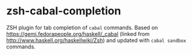 zsh-cabal-completion
====================

ZSH plugin for tab completion of `cabal` commands. Based on <https://gemi.fedorapeople.org/haskell/_cabal> (linked from <http://www.haskell.org/haskellwiki/Zsh>) and updated with `cabal sandbox` commands.
